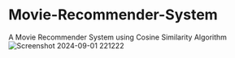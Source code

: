 # Movie-Recommender-System
A Movie Recommender System using Cosine Similarity Algorithm
![Screenshot 2024-09-01 221222](https://github.com/user-attachments/assets/42bccfcb-c52b-4a93-b4d8-d165bfb61550)
